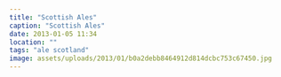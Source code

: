 ```yaml
---
title: "Scottish Ales"
caption: "Scottish Ales"
date: 2013-01-05 11:34
location: ""
tags: "ale scotland"
image: assets/uploads/2013/01/b0a2debb8464912d814dcbc753c67450.jpg
---
```

